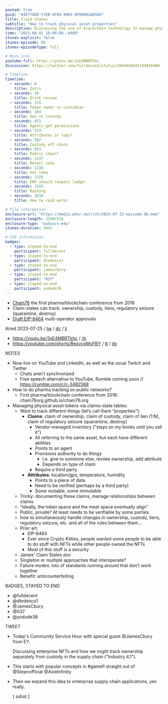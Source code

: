 ```yaml
---
posted: true
guid: "04E77AED-57EB-4F04-99A3-DF60A92A8560"
title: Claim states
subtitle: "How to track physical asset properties"
description: Discussing the use of blockchain technology to manage physical asset tokens via claims-state tables. The episode covers topics such as tracking different properties, claims of ownership, custody, liens, and regulatory seizure, as well as the challenges of documenting these claims and managing relationships between them. The podcast also discusses the benefits of using blockchain technology for anti-counterfeiting and the potential applications of enterprise NFTs in supply chain management.
time: "2023-08-01 18:00:00 -0400"
itunes-explicit: false
itunes-episode: 86
itunes-episodeType: full

# More info
youtube-full: https://youtu.be/3sE4MBRTkhc
discussion: https://twitter.com/fulldecent/status/1684056641744916480

# Timeline
timeline:
  - seconds: 0
    title: Intro
  - seconds: 49
    title: Drink review
  - seconds: 135
    title: Token owner vs custodian
  - seconds: 164
    title: Own vs custody
  - seconds: 451
    title: Agents get permissions
  - seconds: 519
    title: Attributes or logs?
  - seconds: 582
    title: Custody off chain
  - seconds: 653
    title: Public chain?
  - seconds: 1147
    title: Retail sale
  - seconds: 1210
    title: Hot take
  - seconds: 1325
    title: ERP should respect ledger
  - seconds: 1583
    title: Raiding
  - seconds: 1616
    title: How tw raid works

# File information
enclosure-url: "https://media.phor.net/csh/2023-07-25-episode-86.m4a"
enclosure-length: 32987118
enclosure-type: "audio/x-m4a"
itunes-duration: 1641

# CSH information
badges:
  - type: stayed-to-end
    participant: fulldecent
  - type: stayed-to-end
    participant: dtedesco1
  - type: stayed-to-end
    participant: jamescbury
  - type: stayed-to-end
    participant: "037"
  - type: stayed-to-end
    participant: yodude38
---
```


- [Chain76](https://chain76.org) the first pharma/blockchain conference from 2018
- Claim-states can track: ownership, custody, liens, regulatory seizure (quarantine, destroy)
- [Draft EIP-6464](https://eips.ethereum.org/EIPS/eip-6464) multi-operator approvals

<!--end of quick notes-->

Aired 2023-07-25 / [tw](https://twitter.com/fulldecent/status/1684056641744916480) / [dc](https://discord.com/channels/513179688865234945/882640701794451536/1133615781297528893) / [li](https://www.linkedin.com/posts/fulldecent_episode-86claim-states-activity-7089823488680550400-SSJb?utm_source=share&utm_medium=member_desktop)

- https://youtu.be/3sE4MBRTkhc / [rb](https://rumble.com/v32ekgw-episode-86claim-states.html)
- https://youtube.com/shorts/BezvcgMvFBY / [tt](https://www.tiktok.com/@fulldecent/video/7259980037879860522?lang=en) / [dy](https://www.douyin.com/user/self?modal_id=7259983875697347895&showTab=post)

NOTES

- Now live on YouTube and LinkedIn, as well as the usual Twitch and Twitter
  - Chats aren’t synchronized
  - Free speech alternative to YouTube, Rumble coming soon // https://rumble.com/c/c-3482588 
- How to do pharma tracking on public networks?
  - First pharma/blockchain conference from 2018: chain76org.github.io/chain76.org
- Managing physical asset tokens via claims-state tables:
  - Want to track different things (let’s call them “properties”): 
    - **Claims**: claim of ownership, claim of custody, claim of lien (1:N), claim of regulatory seizure (quarantine, destroy)
      - Vendor-managed inventory ("stays on my books until you sell it")
      - All referring to the same asset, but each have different abilities
      - Points to an agent
      - Provisions authority to do things
        - I.e. give to someone else, revoke ownership, add attribute
        - Depends on type of claim
      - Require a third party
    - **Attributes**: location/gps, temperature, humidity
      - Points to a piece of data
      - Need to be verified (perhaps by a third party)
      - Some mutable, some immutable
  - Tricky: documenting these claims, manage relationships between claims
  - “Ideally, the token space and the meat space eventually align”
  - Public, private? At least needs to be verifiable by some parties.
  - how to simultaneously handle changes in ownership, custody, liens, regulatory seizure, etc. and all of the rules between them… 
  - Prior art:
    - EIP-6464
    - Ever since Crypto Kitties, people wanted some people to be able to do stuff with NFTs while other people owned the NFTs
    - Most of this stuff is a security
  - James’ Claim States doc
  - Singleton or multiple approaches that interoperate?
  - Failure modes: lots of standards running around that don’t work together
  - Benefit: anticounterfeiting 

BADGES, STAYED TO END

- @fulldecent
- @dtedesco1
- @JamesCbury
- @037
- @yodude38

TWEET

- Today's Community Service Hour with special guest @JamesCbury from EY.

  Discussing enterprise NFTs and how we might track ownership separately from custody in the supply chain ("Industry 4.1").

- This starts with popular concepts in #gamefi straight out of @Stepnofficial @AxieInfinity

- Then we expand this idea to enterprise supply chain applications, yes really.

  [ sshot ] 